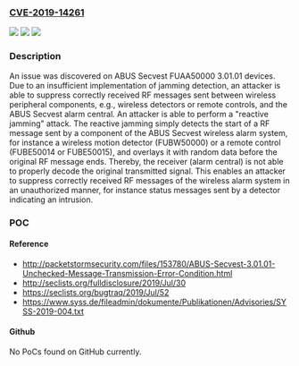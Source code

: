 ### [CVE-2019-14261](https://cve.mitre.org/cgi-bin/cvename.cgi?name=CVE-2019-14261)
![](https://img.shields.io/static/v1?label=Product&message=n%2Fa&color=blue)
![](https://img.shields.io/static/v1?label=Version&message=n%2Fa&color=blue)
![](https://img.shields.io/static/v1?label=Vulnerability&message=n%2Fa&color=brighgreen)

### Description

An issue was discovered on ABUS Secvest FUAA50000 3.01.01 devices. Due to an insufficient implementation of jamming detection, an attacker is able to suppress correctly received RF messages sent between wireless peripheral components, e.g., wireless detectors or remote controls, and the ABUS Secvest alarm central. An attacker is able to perform a "reactive jamming" attack. The reactive jamming simply detects the start of a RF message sent by a component of the ABUS Secvest wireless alarm system, for instance a wireless motion detector (FUBW50000) or a remote control (FUBE50014 or FUBE50015), and overlays it with random data before the original RF message ends. Thereby, the receiver (alarm central) is not able to properly decode the original transmitted signal. This enables an attacker to suppress correctly received RF messages of the wireless alarm system in an unauthorized manner, for instance status messages sent by a detector indicating an intrusion.

### POC

#### Reference
- http://packetstormsecurity.com/files/153780/ABUS-Secvest-3.01.01-Unchecked-Message-Transmission-Error-Condition.html
- http://seclists.org/fulldisclosure/2019/Jul/30
- https://seclists.org/bugtraq/2019/Jul/52
- https://www.syss.de/fileadmin/dokumente/Publikationen/Advisories/SYSS-2019-004.txt

#### Github
No PoCs found on GitHub currently.

